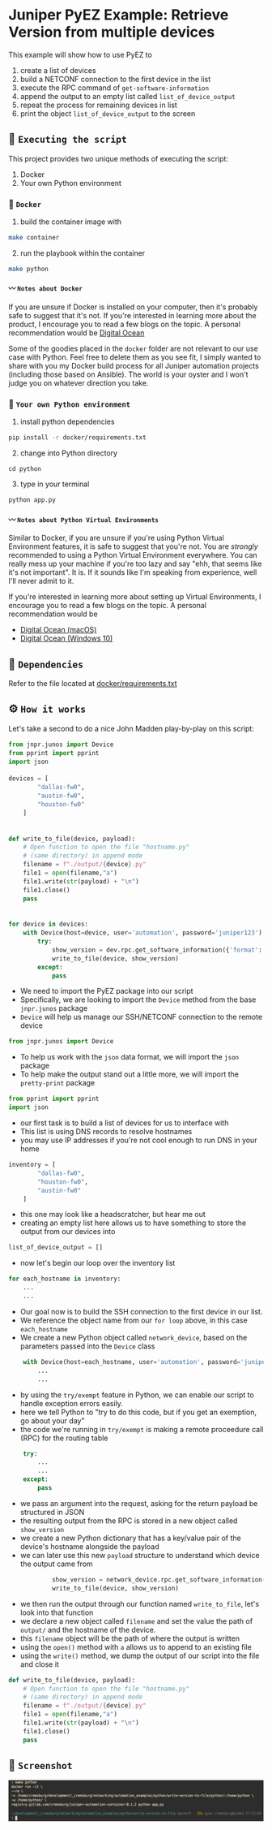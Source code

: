 # Juniper PyEZ Example: Retrieve Version from multiple devices

This example will show how to use PyEZ to 

1. create a list of devices
2. build a NETCONF connection to the first device in the list
3. execute the RPC command of `get-software-information`
4. append the output to an empty list called `list_of_device_output`
5. repeat the process for remaining devices in list
6. print the object `list_of_device_output` to the screen

## 🚀 `Executing the script`

This project provides two unique methods of executing the script:

1. Docker
2. Your own Python environment

### 🐳 `Docker`

1. build the container image with

```sh
make container
```

2. run the playbook within the container

```sh
make python
```

#### 〰️ `Notes about Docker`

If you are unsure if Docker is installed on your computer, then it's probably safe to suggest that it's not. If you're interested in learning more about the product, I encourage you to read a few blogs on the topic. A personal recommendation would be [Digital Ocean](https://www.digitalocean.com/community/tutorial_collections/how-to-install-and-use-docker#:~:text=Docker%20is%20an%20application%20that,on%20the%20host%20operating%20system.)

Some of the goodies placed in the `docker` folder are not relevant to our use case with Python. Feel free to delete them as you see fit, I simply wanted to share with you my Docker build process for all Juniper automation projects (including those based on Ansible). The world is your oyster and I won't judge you on whatever direction you take.

### 🐍 `Your own Python environment`

1. install python dependencies 

```sh
pip install -r docker/requirements.txt
```

2. change into Python directory 

```
cd python
```

3. type in your terminal

```sh
python app.py
```

#### 〰️ `Notes about Python Virtual Environments`

Similar to Docker, if you are unsure if you're using Python Virtual Environment features, it is safe to suggest that you're not. You are *strongly* recommended to using a Python Virtual Environment everywhere. You can really mess up your machine if you're too lazy and say "ehh, that seems like it's not important". It is. If it sounds like I'm speaking from experience, well I'll never admit to it.

If you're interested in learning more about setting up Virtual Environments, I encourage you to read a few blogs on the topic. A personal recommendation would be

- [Digital Ocean (macOS)](https://www.digitalocean.com/community/tutorials/how-to-install-python-3-and-set-up-a-local-programming-environment-on-macos)
- [Digital Ocean (Windows 10)](https://www.digitalocean.com/community/tutorials/how-to-install-python-3-and-set-up-a-local-programming-environment-on-windows-10)

## 📝 `Dependencies`

Refer to the file located at [docker/requirements.txt](docker/requirements.txt)

## ⚙️ `How it works`

Let's take a second to do a nice John Madden play-by-play on this script:

```python
from jnpr.junos import Device
from pprint import pprint
import json

devices = [
        "dallas-fw0",
        "austin-fw0",
        "houston-fw0"
    ]


def write_to_file(device, payload):
    # Open function to open the file "hostname.py" 
    # (same directory) in append mode 
    filename = f"./output/{device}.py"
    file1 = open(filename,"a")
    file1.write(str(payload) + "\n")
    file1.close()
    pass


for device in devices:
    with Device(host=device, user='automation', password='juniper123') as dev:
        try:
            show_version = dev.rpc.get_software_information({'format':'json'})
            write_to_file(device, show_version)
        except:
            pass
```

- We need to import the PyEZ package into our script
- Specifically, we are looking to import the `Device` method from the base `jnpr.junos` package
- `Device` will help us manage our SSH/NETCONF connection to the remote device

```python
from jnpr.junos import Device
```

- To help us work with the `json` data format, we will import the `json` package
- To help make the output stand out a little more, we will import the `pretty-print` package

```python
from pprint import pprint
import json
```

- our first task is to build a list of devices for us to interface with
- This list is using DNS records to resolve hostnames
- you may use IP addresses if you're not cool enough to run DNS in your home

```python
inventory = [
        "dallas-fw0",
        "houston-fw0",
        "austin-fw0"
    ]
```

- this one may look like a headscratcher, but hear me out
- creating an empty list here allows us to have something to store the output from our devices into

```python
list_of_device_output = []
```

- now let's begin our loop over the inventory list

```python
for each_hostname in inventory:
    ...
    ...
```



- Our goal now is to build the SSH connection to the first device in our list.
- We reference the object name from our `for loop` above, in this case `each_hostname`
- We create a new Python object called `network_device`, based on the parameters passed into the `Device` class

```python
    with Device(host=each_hostname, user='automation', password='juniper123') as network_device:
        ...
        ...
```

- by using the `try/exempt` feature in Python, we can enable our script to handle exception errors easily.
- here we tell Python to "try to do this code, but if you get an exemption, go about your day"
- the code we're running in `try/exempt` is making a remote proceedure call (RPC) for the routing table

```python
    try:
        ...
        ...
    except:
        pass
```

- we pass an argument into the request, asking for the return payload be structured in JSON
- the resulting output from the RPC is stored in a new object called `show_version`
- we create a new Python dictionary that has a key/value pair of the device's hostname alongside the payload
- we can later use this new `payload` structure to understand which device the output came from

```python
            show_version = network_device.rpc.get_software_information({'format':'json'})
            write_to_file(device, show_version)
```

- we then run the output through our function named `write_to_file`, let's look into that function
- we declare a new object called `filename` and set the value the path of `output/` and the hostname of the device.
- this `filename` object will be the path of where the output is written
- using the `open()` method with `a` allows us to append to an existing file
- using the `write()` method, we dump the output of our script into the file and close it

```python
def write_to_file(device, payload):
    # Open function to open the file "hostname.py" 
    # (same directory) in append mode 
    filename = f"./output/{device}.py"
    file1 = open(filename,"a")
    file1.write(str(payload) + "\n")
    file1.close()
    pass
```

## 📸 `Screenshot`

![app.py](./static/images/screenshot.png)
